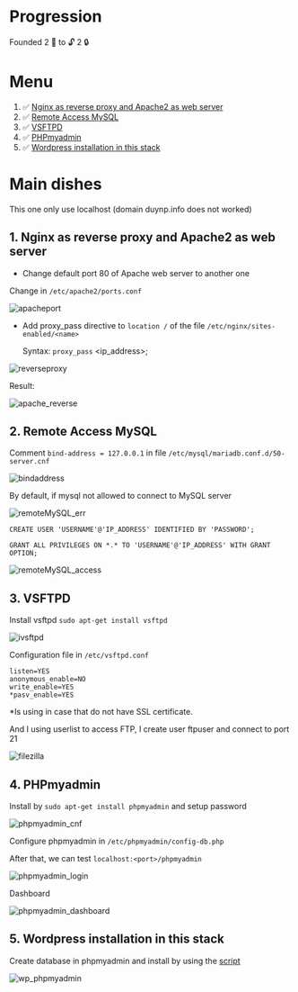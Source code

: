 # Progression

Founded 2 :key: to :unlock: 2 :lock:

# Menu

<ol>
    <li> ✅
        <a href='#1'>
            Nginx as reverse proxy and Apache2 as web server
        </a>
    </li>
    <li> ✅
        <a href='#2'>
            Remote Access MySQL
        </a>
    </li>
    <li> ✅
        <a href='#3'>
            VSFTPD
        </a>
    </li>
    <li> ✅
        <a href='#4'>
            PHPmyadmin
        </a>
    </li>
    <li> ✅
        <a href='#5'>
            Wordpress installation in this stack
        </a>
    </li>
</ol>

# Main dishes

This one only use localhost (domain duynp.info does not worked)

<div id='1'></div>

## 1. Nginx as reverse proxy and Apache2 as web server
* Change default port 80 of Apache web server to another one

Change in `/etc/apache2/ports.conf`

![apacheport](images/apacheport.png)

* Add proxy_pass directive to `location /` of the file `/etc/nginx/sites-enabled/<name>` 

    Syntax: `proxy_pass` <ip_address>;

![reverseproxy](images/reverseproxy.png)

Result:

![apache_reverse](images/apache_reverse.png)

<div id='2'></div>

## 2. Remote Access MySQL

Comment `bind-address = 127.0.0.1` in file `/etc/mysql/mariadb.conf.d/50-server.cnf`

![bindaddress](images/bindaddress.png)

By default, if mysql not allowed to connect to MySQL server

![remoteMySQL_err](images/remoteMySQL_err.png)

```
CREATE USER 'USERNAME'@'IP_ADDRESS' IDENTIFIED BY 'PASSWORD';

GRANT ALL PRIVILEGES ON *.* TO 'USERNAME'@'IP_ADDRESS' WITH GRANT OPTION;
```

![remoteMySQL_access](images/remoteMySQL_access.png)

<div id='3'></div>

## 3. VSFTPD

Install vsftpd `sudo apt-get install vsftpd`

![ivsftpd](images/ivsftpd.png)

Configuration file in `/etc/vsftpd.conf`

```
listen=YES
anonymous_enable=NO
write_enable=YES
*pasv_enable=YES
```

*Is using in case that do not have SSL certificate.

And I using userlist to access FTP, I create user ftpuser and connect to port 21

![filezilla](images/filezilla.png)

<div id='4'></div>

## 4. PHPmyadmin

Install by `sudo apt-get install phpmyadmin` and setup password

![phpmyadmin_cnf](images/phpmyadmin_cnf.png)

Configure phpmyadmin in `/etc/phpmyadmin/config-db.php`

After that, we can test `localhost:<port>/phpmyadmin`

![phpmyadmin_login](images/phpmyadmin_login.png)

Dashboard

![phpmyadmin_dashboard](images/phpmyadmin_dashboard.png)

<div id='5'></div>

## 5. Wordpress installation in this stack

Create database in phpmyadmin and install by using the <a href=https://raw.githubusercontent.com/exortv123/vietnix-report/master/script/iLAMP_WP.sh>script</a>

![wp_phpmyadmin](images/wp_phpmyadmin.png)
